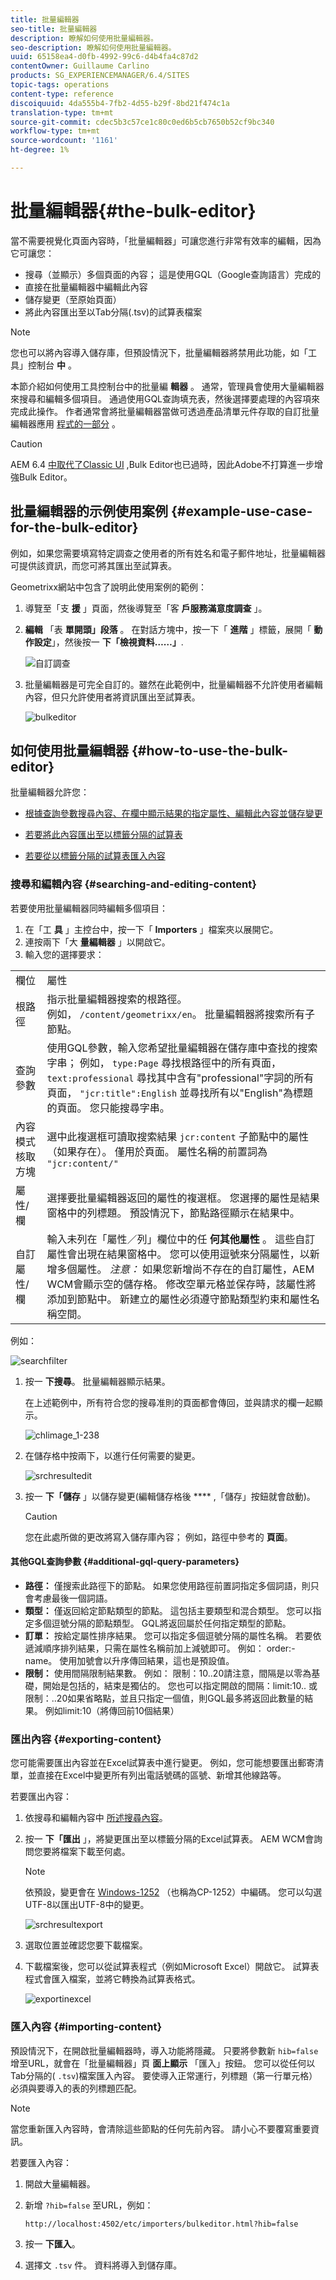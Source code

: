 ```yaml
---
title: 批量編輯器
seo-title: 批量編輯器
description: 瞭解如何使用批量編輯器。
seo-description: 瞭解如何使用批量編輯器。
uuid: 65158ea4-d0fb-4992-99c6-d4b4fa4c87d2
contentOwner: Guillaume Carlino
products: SG_EXPERIENCEMANAGER/6.4/SITES
topic-tags: operations
content-type: reference
discoiquuid: 4da555b4-7fb2-4d55-b29f-8bd21f474c1a
translation-type: tm+mt
source-git-commit: cdec5b3c57ce1c80c0ed6b5cb7650b52cf9bc340
workflow-type: tm+mt
source-wordcount: '1161'
ht-degree: 1%

---
```



# 批量編輯器{#the-bulk-editor}

當不需要視覺化頁面內容時，「批量編輯器」可讓您進行非常有效率的編輯，因為它可讓您：

* 搜尋（並顯示）多個頁面的內容； 這是使用GQL（Google查詢語言）完成的
* 直接在批量編輯器中編輯此內容
* 儲存變更（至原始頁面）
* 將此內容匯出至以Tab分隔(.tsv)的試算表檔案

>[!NOTE]
>
>您也可以將內容導入儲存庫，但預設情況下，批量編輯器將禁用此功能，如「工具」控制台 **中** 。

本節介紹如何使用工具控制台中的批量編 **輯器** 。 通常，管理員會使用大量編輯器來搜尋和編輯多個項目。 通過使用GQL查詢填充表，然後選擇要處理的內容項來完成此操作。 作者通常會將批量編輯器當做可透過產品清單元件存取的自訂批量編輯器應用 [程式的一部分](/help/sites-authoring/default-components.md) 。

>[!CAUTION]
>
>AEM 6.4 [中取代了Classic UI](/help/release-notes/deprecated-removed-features.md) ,Bulk Editor也已過時，因此Adobe不打算進一步增強Bulk Editor。

## 批量編輯器的示例使用案例 {#example-use-case-for-the-bulk-editor}

例如，如果您需要填寫特定調查之使用者的所有姓名和電子郵件地址，批量編輯器可提供該資訊，而您可將其匯出至試算表。

Geometrixx網站中包含了說明此使用案例的範例：

1. 導覽至「支 **援** 」頁面，然後導覽至「客 **戶服務滿意度調查** 」。
1. **編輯** 「表 **單開頭」段落** 。 在對話方塊中，按一下「 **進階** 」標籤，展開「 **動作設定**」，然後按一 **下「檢視資料……」**.

   ![自訂調查](assets/custsatsurvey.png)

1. 批量編輯器是可完全自訂的。雖然在此範例中，批量編輯器不允許使用者編輯內容，但只允許使用者將資訊匯出至試算表。

   ![bulkeditor](assets/bulkeditor.png)

## 如何使用批量編輯器 {#how-to-use-the-bulk-editor}

批量編輯器允許您：

* [根據查詢參數搜尋內容、在欄中顯示結果的指定屬性、編輯此內容並儲存變更](#searching-and-editing-content)
* [若要將此內容匯出至以標籤分隔的試算表](#exporting-content)

* [若要從以標籤分隔的試算表匯入內容](#importing-content)

### 搜尋和編輯內容 {#searching-and-editing-content}

若要使用批量編輯器同時編輯多個項目：

1. 在「工 **具** 」主控台中，按一下「 **Importers** 」檔案夾以展開它。
1. 連按兩下「大 **量編輯器** 」以開啟它。
1. 輸入您的選擇要求：

<table> 
 <tbody> 
  <tr> 
   <td>欄位</td> 
   <td>屬性</td> 
  </tr> 
  <tr> 
   <td>根路徑</td> 
   <td>指示批量編輯器搜索的根路徑。<br /> 例如， <code>/content/geometrixx/en</code>。 批量編輯器將搜索所有子節點。</td> 
  </tr> 
  <tr> 
   <td>查詢參數</td> 
   <td>使用GQL參數，輸入您希望批量編輯器在儲存庫中查找的搜索字串； 例如， <code>type:Page</code> 尋找根路徑中的所有頁面， <code>text:professional</code> 尋找其中含有"professional"字詞的所有頁面， <code>"jcr:title":English</code> 並尋找所有以"English"為標題的頁面。 您只能搜尋字串。</td> 
  </tr> 
  <tr> 
   <td>內容模式核取方塊</td> 
   <td>選中此複選框可讀取搜索結果 <code>jcr:content</code> 子節點中的屬性（如果存在）。 僅用於頁面。 屬性名稱的前置詞為 <code>"jcr:content/"</code></td> 
  </tr> 
  <tr> 
   <td>屬性/欄</td> 
   <td>選擇要批量編輯器返回的屬性的複選框。 您選擇的屬性是結果窗格中的列標題。 預設情況下，節點路徑顯示在結果中。</td> 
  </tr> 
  <tr> 
   <td>自訂屬性/欄</td> 
   <td>輸入未列在「屬性／列」欄位中的任 <strong>何其他屬性</strong> 。 這些自訂屬性會出現在結果窗格中。 您可以使用逗號來分隔屬性，以新增多個屬性。 <i>注意：</i> 如果您新增尚不存在的自訂屬性，AEM WCM會顯示空的儲存格。 修改空單元格並保存時，該屬性將添加到節點中。 新建立的屬性必須遵守節點類型約束和屬性名稱空間。</td> 
  </tr> 
 </tbody> 
</table>

例如：

![searchfilter](assets/searchfilter.png)

1. 按一 **下搜尋**。 批量編輯器顯示結果。

   在上述範例中，所有符合您的搜尋准則的頁面都會傳回，並與請求的欄一起顯示。

   ![chlimage_1-238](assets/chlimage_1-238.png)

1. 在儲存格中按兩下，以進行任何需要的變更。

   ![srchresultedit](assets/srchresultedit.png)

1. 按一 **下「儲存** 」以儲存變更(編輯儲存格後 **** ,「儲存」按鈕就會啟動)。

   >[!CAUTION]
   >
   >您在此處所做的更改將寫入儲存庫內容； 例如，路徑中參考的 **頁面**。

#### 其他GQL查詢參數 {#additional-gql-query-parameters}

* **路徑：** 僅搜索此路徑下的節點。 如果您使用路徑前置詞指定多個詞語，則只會考慮最後一個詞語。
* **類型：** 僅返回給定節點類型的節點。 這包括主要類型和混合類型。 您可以指定多個逗號分隔的節點類型。 GQL將返回屬於任何指定類型的節點。
* **訂單：** 按給定屬性排序結果。 您可以指定多個逗號分隔的屬性名稱。 若要依遞減順序排列結果，只需在屬性名稱前加上減號即可。 例如： order:-name。 使用加號會以升序傳回結果，這也是預設值。
* **限制：** 使用間隔限制結果數。 例如： 限制：10..20請注意，間隔是以零為基礎，開始是包括的，結束是獨佔的。 您也可以指定開啟的間隔：limit:10.. 或限制：..20如果省略點，並且只指定一個值，則GQL最多將返回此數量的結果。 例如limit:10（將傳回前10個結果）

### 匯出內容 {#exporting-content}

您可能需要匯出內容並在Excel試算表中進行變更。 例如，您可能想要匯出郵寄清單，並直接在Excel中變更所有列出電話號碼的區號、新增其他線路等。

若要匯出內容：

1. 依搜尋和編輯內容中 [所述搜尋內容](#searching-and-editing-content)。
1. 按一 **下「匯出** 」，將變更匯出至以標籤分隔的Excel試算表。 AEM WCM會詢問您要將檔案下載至何處。

   >[!NOTE]
   >
   >依預設，變更會在 [Windows-1252](https://en.wikipedia.org/wiki/Windows-1252) （也稱為CP-1252）中編碼。 您可以勾選UTF-8以匯出UTF-8中的變更。

   ![srchresultexport](assets/srchrsesultexport.png)

1. 選取位置並確認您要下載檔案。
1. 下載檔案後，您可以從試算表程式（例如Microsoft Excel）開啟它。 試算表程式會匯入檔案，並將它轉換為試算表格式。

   ![exportinexcel](assets/exportinexcel.png)

### 匯入內容 {#importing-content}

預設情況下，在開啟批量編輯器時，導入功能將隱藏。 只要將參數新 `hib=false` 增至URL，就會在「批量編輯器」頁 **面上顯示** 「匯入」按鈕。 您可以從任何以Tab分隔的( `.tsv`)檔案匯入內容。 要使導入正常運行，列標題（第一行單元格）必須與要導入的表的列標題匹配。

>[!NOTE]
>
>當您重新匯入內容時，會清除這些節點的任何先前內容。 請小心不要覆寫重要資訊。

若要匯入內容：

1. 開啟大量編輯器。
1. 新增 `?hib=false` 至URL，例如：

   `http://localhost:4502/etc/importers/bulkeditor.html?hib=false`

1. 按一 **下匯入**。
1. 選擇文 `.tsv` 件。 資料將導入到儲存庫。

